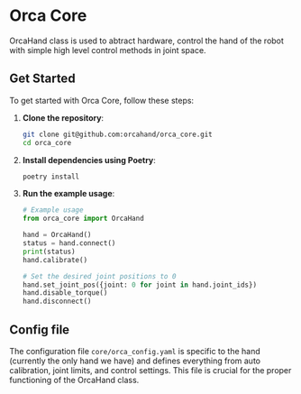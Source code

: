 # Orca Core

OrcaHand class is used to abtract hardware, control the hand of the robot with simple high level control methods in joint space. 

## Get Started

To get started with Orca Core, follow these steps:

1. **Clone the repository**:

    ```sh
    git clone git@github.com:orcahand/orca_core.git
    cd orca_core
    ```

2. **Install dependencies using Poetry**:

    ```sh
    poetry install
    ```

3. **Run the example usage**:

    ```python
    # Example usage
    from orca_core import OrcaHand

    hand = OrcaHand()
    status = hand.connect()
    print(status)
    hand.calibrate()

    # Set the desired joint positions to 0
    hand.set_joint_pos({joint: 0 for joint in hand.joint_ids})
    hand.disable_torque()
    hand.disconnect()
    ```

## Config file

The configuration file `core/orca_config.yaml` is specific to the hand (currently the only hand we have) and defines everything from auto calibration, joint limits, and control settings. This file is crucial for the proper functioning of the OrcaHand class.

